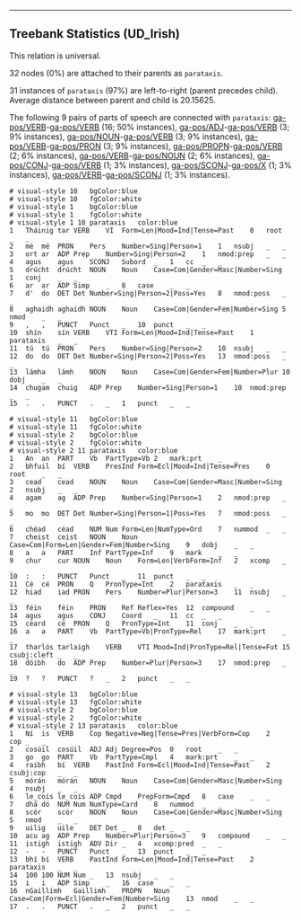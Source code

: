 

--------------------------------------------------------------------------------

## Treebank Statistics (UD_Irish)

This relation is universal.

32 nodes (0%) are attached to their parents as `parataxis`.

31 instances of `parataxis` (97%) are left-to-right (parent precedes child).
Average distance between parent and child is 20.15625.

The following 9 pairs of parts of speech are connected with `parataxis`: [ga-pos/VERB]()-[ga-pos/VERB]() (16; 50% instances), [ga-pos/ADJ]()-[ga-pos/VERB]() (3; 9% instances), [ga-pos/NOUN]()-[ga-pos/VERB]() (3; 9% instances), [ga-pos/VERB]()-[ga-pos/PRON]() (3; 9% instances), [ga-pos/PROPN]()-[ga-pos/VERB]() (2; 6% instances), [ga-pos/VERB]()-[ga-pos/NOUN]() (2; 6% instances), [ga-pos/CONJ]()-[ga-pos/VERB]() (1; 3% instances), [ga-pos/SCONJ]()-[ga-pos/X]() (1; 3% instances), [ga-pos/VERB]()-[ga-pos/SCONJ]() (1; 3% instances).


~~~ conllu
# visual-style 10	bgColor:blue
# visual-style 10	fgColor:white
# visual-style 1	bgColor:blue
# visual-style 1	fgColor:white
# visual-style 1 10 parataxis	color:blue
1	Tháinig	tar	VERB	VI	Form=Len|Mood=Ind|Tense=Past	0	root	_	_
2	mé	mé	PRON	Pers	Number=Sing|Person=1	1	nsubj	_	_
3	ort	ar	ADP	Prep	Number=Sing|Person=2	1	nmod:prep	_	_
4	agus	agus	SCONJ	Subord	_	1	cc	_	_
5	drúcht	drúcht	NOUN	Noun	Case=Com|Gender=Masc|Number=Sing	1	conj	_	_
6	ar	ar	ADP	Simp	_	8	case	_	_
7	d'	do	DET	Det	Number=Sing|Person=2|Poss=Yes	8	nmod:poss	_	_
8	aghaidh	aghaidh	NOUN	Noun	Case=Com|Gender=Fem|Number=Sing	5	nmod	_	_
9	,	,	PUNCT	Punct	_	10	punct	_	_
10	shín	sín	VERB	VTI	Form=Len|Mood=Ind|Tense=Past	1	parataxis	_	_
11	tú	tú	PRON	Pers	Number=Sing|Person=2	10	nsubj	_	_
12	do	do	DET	Det	Number=Sing|Person=2|Poss=Yes	13	nmod:poss	_	_
13	lámha	lámh	NOUN	Noun	Case=Com|Gender=Fem|Number=Plur	10	dobj	_	_
14	chugam	chuig	ADP	Prep	Number=Sing|Person=1	10	nmod:prep	_	_
15	.	.	PUNCT	.	_	1	punct	_	_

~~~


~~~ conllu
# visual-style 11	bgColor:blue
# visual-style 11	fgColor:white
# visual-style 2	bgColor:blue
# visual-style 2	fgColor:white
# visual-style 2 11 parataxis	color:blue
1	An	an	PART	Vb	PartType=Vb	2	mark:prt	_	_
2	bhfuil	bí	VERB	PresInd	Form=Ecl|Mood=Ind|Tense=Pres	0	root	_	_
3	cead	cead	NOUN	Noun	Case=Com|Gender=Masc|Number=Sing	2	nsubj	_	_
4	agam	ag	ADP	Prep	Number=Sing|Person=1	2	nmod:prep	_	_
5	mo	mo	DET	Det	Number=Sing|Person=1|Poss=Yes	7	nmod:poss	_	_
6	chéad	céad	NUM	Num	Form=Len|NumType=Ord	7	nummod	_	_
7	cheist	ceist	NOUN	Noun	Case=Com|Form=Len|Gender=Fem|Number=Sing	9	dobj	_	_
8	a	a	PART	Inf	PartType=Inf	9	mark	_	_
9	chur	cur	NOUN	Noun	Form=Len|VerbForm=Inf	2	xcomp	_	_
10	:	:	PUNCT	Punct	_	11	punct	_	_
11	Cé	cé	PRON	Q	PronType=Int	2	parataxis	_	_
12	hiad	iad	PRON	Pers	Number=Plur|Person=3	11	nsubj	_	_
13	féin	féin	PRON	Ref	Reflex=Yes	12	compound	_	_
14	agus	agus	CONJ	Coord	_	11	cc	_	_
15	céard	cé	PRON	Q	PronType=Int	11	conj	_	_
16	a	a	PART	Vb	PartType=Vb|PronType=Rel	17	mark:prt	_	_
17	tharlós	tarlaigh	VERB	VTI	Mood=Ind|PronType=Rel|Tense=Fut	15	csubj:cleft	_	_
18	dóibh	do	ADP	Prep	Number=Plur|Person=3	17	nmod:prep	_	_
19	?	?	PUNCT	?	_	2	punct	_	_

~~~


~~~ conllu
# visual-style 13	bgColor:blue
# visual-style 13	fgColor:white
# visual-style 2	bgColor:blue
# visual-style 2	fgColor:white
# visual-style 2 13 parataxis	color:blue
1	Ní	is	VERB	Cop	Negative=Neg|Tense=Pres|VerbForm=Cop	2	cop	_	_
2	cosúil	cosúil	ADJ	Adj	Degree=Pos	0	root	_	_
3	go	go	PART	Vb	PartType=Cmpl	4	mark:prt	_	_
4	raibh	bí	VERB	PastInd	Form=Ecl|Mood=Ind|Tense=Past	2	csubj:cop	_	_
5	mórán	mórán	NOUN	Noun	Case=Com|Gender=Masc|Number=Sing	4	nsubj	_	_
6	le_cois	le_cois	ADP	Cmpd	PrepForm=Cmpd	8	case	_	_
7	dhá	dó	NUM	Num	NumType=Card	8	nummod	_	_
8	scór	scór	NOUN	Noun	Case=Com|Gender=Masc|Number=Sing	5	nmod	_	_
9	uilig	uile	DET	Det	_	8	det	_	_
10	acu	ag	ADP	Prep	Number=Plur|Person=3	9	compound	_	_
11	istigh	istigh	ADV	Dir	_	4	xcomp:pred	_	_
12	-	-	PUNCT	Punct	_	13	punct	_	_
13	bhí	bí	VERB	PastInd	Form=Len|Mood=Ind|Tense=Past	2	parataxis	_	_
14	100	100	NUM	Num	_	13	nsubj	_	_
15	i	i	ADP	Simp	_	16	case	_	_
16	nGaillimh	Gaillimh	PROPN	Noun	Case=Com|Form=Ecl|Gender=Fem|Number=Sing	13	nmod	_	_
17	.	.	PUNCT	.	_	2	punct	_	_

~~~


